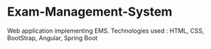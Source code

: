 # Exam-Management-System
Web application implementing EMS. Technologies used : HTML, CSS, BootStrap, Angular, Spring Boot
